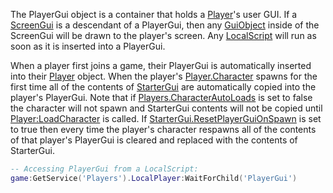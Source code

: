 The PlayerGui object is a container that holds a [Player](https://developer.roblox.com/en-us/api-reference/class/Player)'s user GUI. If a [ScreenGui](https://developer.roblox.com/en-us/api-reference/class/ScreenGui) is a descendant of a PlayerGui, then any [GuiObject](https://developer.roblox.com/en-us/api-reference/class/GuiObject) inside of the ScreenGui will be drawn to the player's screen. Any [LocalScript](https://developer.roblox.com/en-us/api-reference/class/LocalScript) will run as soon as it is inserted into a PlayerGui.

When a player first joins a game, their PlayerGui is automatically inserted into their [Player](https://developer.roblox.com/en-us/api-reference/class/Player) object. When the player's [Player.Character](https://developer.roblox.com/en-us/api-reference/property/Player/Character) spawns for the first time all of the contents of [StarterGui](https://developer.roblox.com/en-us/api-reference/class/StarterGui) are automatically copied into the player's PlayerGui. Note that if [Players.CharacterAutoLoads](https://developer.roblox.com/en-us/api-reference/property/Players/CharacterAutoLoads) is set to false the character will not spawn and StarterGui contents will not be copied until [Player:LoadCharacter](https://developer.roblox.com/en-us/api-reference/function/Player/LoadCharacter) is called. If [StarterGui.ResetPlayerGuiOnSpawn](https://developer.roblox.com/en-us/api-reference/property/StarterGui/ResetPlayerGuiOnSpawn) is set to true then every time the player's character respawns all of the contents of that player's PlayerGui is cleared and replaced with the contents of StarterGui.

```Lua
-- Accessing PlayerGui from a LocalScript:
game:GetService('Players').LocalPlayer:WaitForChild('PlayerGui')
```